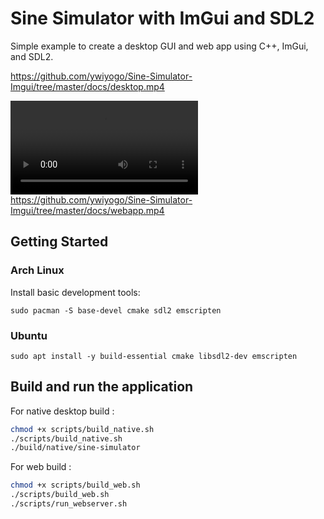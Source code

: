 # Sine Simulator with ImGui and SDL2

Simple example to create a desktop GUI and web app using C++, ImGui, and SDL2.

https://github.com/ywiyogo/Sine-Simulator-Imgui/tree/master/docs/desktop.mp4

![Web app Preview](docs/webapp.mp4)
https://github.com/ywiyogo/Sine-Simulator-Imgui/tree/master/docs/webapp.mp4

## Getting Started 

### Arch Linux

Install basic development tools:
```
sudo pacman -S base-devel cmake sdl2 emscripten
```

### Ubuntu

```
sudo apt install -y build-essential cmake libsdl2-dev emscripten
```

## Build and run the application

For native desktop build :

```bash
chmod +x scripts/build_native.sh
./scripts/build_native.sh
./build/native/sine-simulator
```

For web build :

```bash
chmod +x scripts/build_web.sh
./scripts/build_web.sh
./scripts/run_webserver.sh
```
